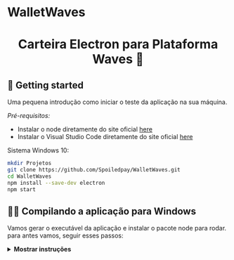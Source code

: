 # WalletWaves


<h1 align="center"> Carteira Electron para Plataforma Waves 🔷 </h1>

## 🚀️ Getting started

Uma pequena introdução como iniciar o teste da aplicação na sua máquina. 

*Pré-requisitos:*
- Instalar o node diretamente do site oficial [here](https://nodejs.org/en/download/)
- Instalar o Visual Studio Code diretamente do site oficial [here](https://code.visualstudio.com/)



Sistema Windows 10:
```bash
mkdir Projetos
git clone https://github.com/Spoiledpay/WalletWaves.git
cd WalletWaves
npm install --save-dev electron
npm start

```

## 👨‍💻 Compilando a aplicação para Windows

Vamos gerar o executável da aplicação e instalar o pacote node para rodar. 
para antes vamos, seguir esses passos:

<details><summary><b>Mostrar instruções</b></summary>
*1. Instalar o pacote.*
- npm install electron-packager -g

```bash
sudo apt-get update
sudo apt-get install openjdk-8-jre                     # Windows
# or
# brew cask install adoptopenjdk/openjdk/adoptopenjdk8 # Mac
```

